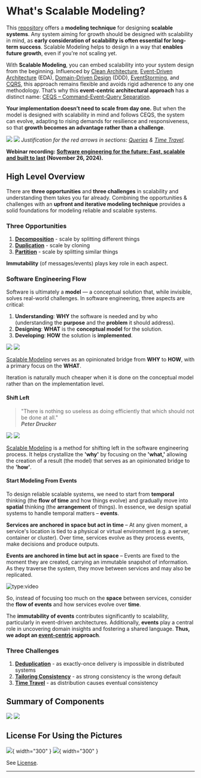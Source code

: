 # What's Scalable Modeling?

This [repository](https://github.com/roikonen/scalablemodeling) offers a **modeling technique** for designing **scalable systems**. Any system aiming for growth should be designed with scalability in mind, as **early consideration of scalability is often essential for long-term success**. Scalable Modeling helps to design in a way that **enables future growth**, even if you're not scaling yet.

With **Scalable Modeling**, you can embed scalability into your system design from the beginning. Influenced by [Clean Architecture](credits/#robert-c-martin), [Event-Driven Architecture](theory/#event-driven-architecture-eda) (EDA), [Domain-Driven Design](credits/#eric-evans) (DDD), [EventStorming](credits/#alberto-brandolini), and [CQRS](theory/#command-query-responsibility-segregation-cqrs), this approach remains flexible and avoids rigid adherence to any one methodology. That’s why this **event-centric architectural approach** has a distinct name: [CEQS – Command-Event-Query Separation](ceqs/#ceqs-command-event-query-separation).

**Your implementation doesn’t need to scale from day one.** But when the model is designed with scalability in mind and follows CEQS, the system can evolve, adapting to rising demands for resilience and responsiveness, so that **growth becomes an advantage rather than a challenge**.


![](assets/images/scalable_modeling_components.png#only-light)
![](assets/images/scalable_modeling_components_dark.png#only-dark)
_Justification for the red arrows in sections: [Queries](components/#queries) & [Time Travel](challenges/#time-travel)._

**Webinar recording: [Software engineering for the future: Fast, scalable and built to last](https://www.twoday.fi/en/content/webinars/webinar-software-engineering-for-the-future-fast-scalable-and-built-to-last) (November 26, 2024).**

## High Level Overview

There are **three opportunities** and **three challenges** in scalability and understanding them takes you far already. Combining the opportunities & challenges with an **upfront and iterative modeling technique** provides a solid foundations for modeling reliable and scalable systems.

### Three Opportunities

1. **[Decomposition](opportunities/#decomposition)** - scale by splitting different things
2. **[Duplication](opportunities/#duplication)** - scale by cloning
3. **[Partition](opportunities/#partition)** - scale by splitting similar things

**Immutability** (of messages/events) plays key role in each aspect. 

### Software Engineering Flow

Software is ultimately a **model** — a conceptual solution that, while invisible, solves real-world challenges. 
In software engineering, three aspects are critical:

1. **Understanding**: **WHY** the software is needed and by who (understanding the **purpose** and the **problem**
   it should address).
2. **Designing**: **WHAT** is the **conceptual model** for the solution.
3. **Developing**: **HOW** the solution is **implemented**.

![](assets/images/why_what_how.png#only-light)
![](assets/images/why_what_how_dark.png#only-dark)

[Scalable Modeling](https://roikonen.github.io/scalablemodeling/) serves as an opinionated bridge from **WHY** to
**HOW**, with a primary focus on the **WHAT**.

Iteration is naturally much cheaper when it is done on the conceptual model rather than on the implementation level.

#### Shift Left

> "There is nothing so useless as doing efficiently that which should not be done at all."  
> _**Peter Drucker**_

![](assets/images/shift_left.png#only-light)
![](assets/images/shift_left_dark.png#only-dark)

[Scalable Modeling](https://roikonen.github.io/scalablemodeling/) is a method for shifting left in the software engineering process. It helps crystallize the **'why'** by focusing on the **'what,'** allowing the creation of a result (the model) that serves as an opinionated bridge to the **'how'**.

#### Start Modeling From Events

To design reliable scalable systems, we need to start from **temporal** thinking (the **flow of time** and how 
things evolve) and gradually move into **spatial** thinking (the **arrangement** of things). In essence, we design 
spatial systems to handle temporal matters – **events**.

**Services are anchored in space but act in time** – At any given moment, a service's location is tied to a physical or 
virtual environment (e.g. a server, container or cluster). Over time, services evolve as they process events, make 
decisions and produce outputs.

**Events are anchored in time but act in space** – Events are fixed to the moment they are created, carrying an 
immutable snapshot of information. As they traverse the system, they move between services and may also be replicated.

![type:video](https://www.youtube.com/embed/eThvtU0S7kE)

So, instead of focusing too much on the **space** between services, consider the **flow of events** and how services
evolve over **time**.

The **immutability of events** contributes significantly to scalability, particularly in event-driven architectures.
Additionally, **events** play a central role in uncovering domain insights and fostering a shared language.
**Thus, we adopt an [event-centric](theory/#event-centrism) approach**.

### Three Challenges

1. **[Deduplication](challenges/#deduplication)** - as exactly-once delivery is impossible in distributed systems
2. **[Tailoring Consistency](challenges/#tailoring-consistency)** - as strong consistency is the wrong default
3. **[Time Travel](challenges/#time-travel)** - as distribution causes eventual consistency

## Summary of Components

![](assets/images/components_of_scalable_modeling.png#only-light)
![](assets/images/components_of_scalable_modeling_dark.png#only-dark)

## License For Using the Pictures

![](assets/images/copyright.png#only-light){ width="300" }
![](assets/images/copyright_dark.png#only-dark){ width="300" }

See [License](https://github.com/roikonen/scalablemodeling/blob/main/LICENSE.md).

---

<script src="https://giscus.app/client.js"
        data-repo="roikonen/scalablemodeling"
        data-repo-id="R_kgDOM8SonQ"
        data-category="General"
        data-category-id="DIC_kwDOM8Sonc4Cj6Rl"
        data-mapping="pathname"
        data-strict="0"
        data-reactions-enabled="1"
        data-emit-metadata="0"
        data-input-position="bottom"
        data-theme="light"
        data-lang="en"
        crossorigin="anonymous"
        async>
</script>
